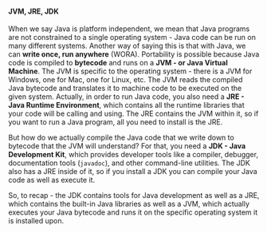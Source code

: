 #### JVM, JRE, JDK

When we say Java is platform independent, we mean that Java programs are not constrained to a single operating system - Java code can be run on many different systems. Another way of saying this is that with Java, we can **write once, run anywhere** (WORA). Portability is possible because Java code is compiled to **bytecode** and runs on a **JVM - or Java Virtual Machine**. The JVM is specific to the operating system - there is a JVM for Windows, one for Mac, one for Linux, etc. The JVM reads the compiled Java bytecode and translates it to machine code to be executed on the given system. Actually, in order to run Java code, you also need a **JRE - Java Runtime Environment**, which contains all the runtime libraries that your code will be calling and using. The JRE contains the JVM within it, so if you want to run a Java program, all you need to install is the JRE.

But how do we actually compile the Java code that we write down to bytecode that the JVM will understand? For that, you need a **JDK - Java Development Kit**, which provides developer tools like a compiler, debugger, documentation tools (`javadoc`), and other command-line utilities. The JDK also has a JRE inside of it, so if you install a JDK you can compile your Java code as well as execute it. 

So, to recap - the JDK contains tools for Java development as well as a JRE, which contains the built-in Java libraries as well as a JVM, which actually executes your Java bytecode and runs it on the specific operating system it is installed upon.